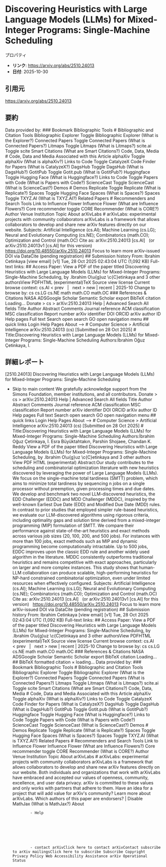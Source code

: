 # Discovering Heuristics with Large Language Models (LLMs) for Mixed-Integer Programs: Single-Machine Scheduling

プロパティ  
- **リンク**: https://arxiv.org/abs/2510.24013  
- **日付**: 2025-10-30  

## 引用元
https://arxiv.org/abs/2510.24013

## 要約
Data provided by: ### Bookmark Bibliographic Tools # Bibliographic and Citation Tools Bibliographic Explorer Toggle Bibliographic Explorer (What is the Explorer?) Connected Papers Toggle Connected Papers (What is Connected Papers?) Litmaps Toggle Litmaps (What is Litmaps?) scite.ai Toggle scite Smart Citations (What are Smart Citations?) Code, Data, Media # Code, Data and Media Associated with this Article alphaXiv Toggle alphaXiv (What is alphaXiv?) Links to Code Toggle CatalyzeX Code Finder for Papers (What is CatalyzeX?) DagsHub Toggle DagsHub (What is DagsHub?) GotitPub Toggle Gotit.pub (What is GotitPub?) Huggingface Toggle Hugging Face (What is Huggingface?) Links to Code Toggle Papers with Code (What is Papers with Code?) ScienceCast Toggle ScienceCast (What is ScienceCast?) Demos # Demos Replicate Toggle Replicate (What is Replicate?) Spaces Toggle Hugging Face Spaces (What is Spaces?) Spaces Toggle TXYZ.AI (What is TXYZ.AI?) Related Papers # Recommenders and Search Tools Link to Influence Flower Influence Flower (What are Influence Flowers?) Core recommender toggle CORE Recommender (What is CORE?) Author Venue Institution Topic About arXivLabs # arXivLabs: experimental projects with community collaborators arXivLabs is a framework that allows collaborators to develop and share new arXiv features directly on our website. Subjects: Artificial Intelligence (cs.AI); Machine Learning (cs.LG); Neural and Evolutionary Computing (cs.NE); Combinatorics (math.CO); Optimization and Control (math.OC) Cite as: arXiv:2510.24013 [cs.AI] &nbsp; (or arXiv:2510.24013v1 [cs.AI] for this version) &nbsp; https://doi.org/10.48550/arXiv.2510.24013 Focus to learn more arXiv-issued DOI via DataCite (pending registration) ## Submission history From: Ibrahim Cetinkaya [view email] [v1] Tue, 28 Oct 2025 02:43:04 UTC (1,092 KB) Full-text links: ## Access Paper: View a PDF of the paper titled Discovering Heuristics with Large Language Models (LLMs) for Mixed-Integer Programs: Single-Machine Scheduling, by \.Ibrahim O\u{g}uz \c{C}etinkaya and 3 other authorsView PDFHTML (experimental)TeX Source view license Current browse context: cs.AI &lt;&nbsp;prev &nbsp; | &nbsp; next&nbsp;&gt; new | recent | 2025-10 Change to browse by: cs cs.LG cs.NE math math.CO math.OC ### References &amp; Citations NASA ADSGoogle Scholar Semantic Scholar export BibTeX citation Loading... Donate &gt; cs &gt; arXiv:2510.24013 Help | Advanced Search All fields Title Author Abstract Comments Journal reference ACM classification MSC classification Report number arXiv identifier DOI ORCID arXiv author ID Help pages Full text Search open search GO open navigation menu ## quick links Login Help Pages About --> # Computer Science > Artificial Intelligence arXiv:2510.24013 (cs) [Submitted on 28 Oct 2025] # Title:Discovering Heuristics with Large Language Models (LLMs) for Mixed-Integer Programs: Single-Machine Scheduling Authors:İbrahim Oğuz Çetinkaya, İ.

## 詳細レポート
[2510.24013] Discovering Heuristics with Large Language Models (LLMs) for Mixed-Integer Programs: Single-Machine Scheduling
  
  - Skip to main content We gratefully acknowledge support from the Simons Foundation, member institutions, and all contributors. Donate &gt; cs &gt; arXiv:2510.24013 Help | Advanced Search All fields Title Author Abstract Comments Journal reference ACM classification MSC classification Report number arXiv identifier DOI ORCID arXiv author ID Help pages Full text Search open search GO open navigation menu ## quick links Login Help Pages About --> # Computer Science > Artificial Intelligence arXiv:2510.24013 (cs) [Submitted on 28 Oct 2025] # Title:Discovering Heuristics with Large Language Models (LLMs) for Mixed-Integer Programs: Single-Machine Scheduling Authors:İbrahim Oğuz Çetinkaya, İ. Esra Büyüktahtakın, Parshin Shojaee, Chandan K. Reddy View a PDF of the paper titled Discovering Heuristics with Large Language Models (LLMs) for Mixed-Integer Programs: Single-Machine Scheduling, by \.Ibrahim O\u{g}uz \c{C}etinkaya and 3 other authors View PDF HTML (experimental) Abstract:Our study contributes to the scheduling and combinatorial optimization literature with new heuristics discovered by leveraging the power of Large Language Models (LLMs). We focus on the single-machine total tardiness (SMTT) problem, which aims to minimize total tardiness by sequencing n jobs on a single processor without preemption, given processing times and due dates. We develop and benchmark two novel LLM-discovered heuristics, the EDD Challenger (EDDC) and MDD Challenger (MDDC), inspired by the well-known Earliest Due Date (EDD) and Modified Due Date (MDD) rules. In contrast to prior studies that employed simpler rule-based heuristics, we evaluate our LLM-discovered algorithms using rigorous criteria, including optimality gaps and solution time derived from a mixed-integer programming (MIP) formulation of SMTT. We compare their performance against state-of-the-art heuristics and exact methods across various job sizes (20, 100, 200, and 500 jobs). For instances with more than 100 jobs, exact methods such as MIP and dynamic programming become computationally intractable. Up to 500 jobs, EDDC improves upon the classic EDD rule and another widely used algorithm in the literature. MDDC consistently outperforms traditional heuristics and remains competitive with exact approaches, particularly on larger and more complex instances. This study shows that human-LLM collaboration can produce scalable, high-performing heuristics for NP-hard constrained combinatorial optimization, even under limited resources when effectively configured. Subjects: Artificial Intelligence (cs.AI); Machine Learning (cs.LG); Neural and Evolutionary Computing (cs.NE); Combinatorics (math.CO); Optimization and Control (math.OC) Cite as: arXiv:2510.24013 [cs.AI] &nbsp; (or arXiv:2510.24013v1 [cs.AI] for this version) &nbsp; https://doi.org/10.48550/arXiv.2510.24013 Focus to learn more arXiv-issued DOI via DataCite (pending registration) ## Submission history From: Ibrahim Cetinkaya [view email] [v1] Tue, 28 Oct 2025 02:43:04 UTC (1,092 KB) Full-text links: ## Access Paper: View a PDF of the paper titled Discovering Heuristics with Large Language Models (LLMs) for Mixed-Integer Programs: Single-Machine Scheduling, by \.Ibrahim O\u{g}uz \c{C}etinkaya and 3 other authorsView PDFHTML (experimental)TeX Source view license Current browse context: cs.AI &lt;&nbsp;prev &nbsp; | &nbsp; next&nbsp;&gt; new | recent | 2025-10 Change to browse by: cs cs.LG cs.NE math math.CO math.OC ### References &amp; Citations NASA ADSGoogle Scholar Semantic Scholar export BibTeX citation Loading... ## BibTeX formatted citation &times; loading... Data provided by: ### Bookmark Bibliographic Tools # Bibliographic and Citation Tools Bibliographic Explorer Toggle Bibliographic Explorer (What is the Explorer?) Connected Papers Toggle Connected Papers (What is Connected Papers?) Litmaps Toggle Litmaps (What is Litmaps?) scite.ai Toggle scite Smart Citations (What are Smart Citations?) Code, Data, Media # Code, Data and Media Associated with this Article alphaXiv Toggle alphaXiv (What is alphaXiv?) Links to Code Toggle CatalyzeX Code Finder for Papers (What is CatalyzeX?) DagsHub Toggle DagsHub (What is DagsHub?) GotitPub Toggle Gotit.pub (What is GotitPub?) Huggingface Toggle Hugging Face (What is Huggingface?) Links to Code Toggle Papers with Code (What is Papers with Code?) ScienceCast Toggle ScienceCast (What is ScienceCast?) Demos # Demos Replicate Toggle Replicate (What is Replicate?) Spaces Toggle Hugging Face Spaces (What is Spaces?) Spaces Toggle TXYZ.AI (What is TXYZ.AI?) Related Papers # Recommenders and Search Tools Link to Influence Flower Influence Flower (What are Influence Flowers?) Core recommender toggle CORE Recommender (What is CORE?) Author Venue Institution Topic About arXivLabs # arXivLabs: experimental projects with community collaborators arXivLabs is a framework that allows collaborators to develop and share new arXiv features directly on our website. Both individuals and organizations that work with arXivLabs have embraced and accepted our values of openness, community, excellence, and user data privacy. arXiv is committed to these values and only works with partners that adhere to them. Have an idea for a project that will add value for arXiv's community? Learn more about arXivLabs. Which authors of this paper are endorsers? | Disable MathJax (What is MathJax?) About

                - Help

              

            
            
              

                - contact arXivClick here to contact arXivContact subscribe to arXiv mailingsClick here to subscribe Subscribe Copyright Privacy Policy Web Accessibility Assistance arXiv Operational Status
